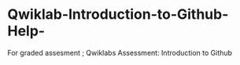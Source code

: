 # Qwiklab-Introduction-to-Github-Help-
For graded assesment ; Qwiklabs Assessment: Introduction to Github
